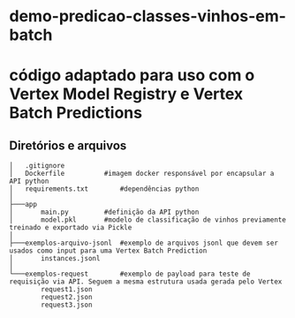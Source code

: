 # demo-predicao-classes-vinhos-em-batch
# código adaptado para uso com o Vertex Model Registry e Vertex Batch Predictions

## Diretórios e arquivos
```
│   .gitignore
│   Dockerfile			#imagem docker responsável por encapsular a API python
│   requirements.txt		#dependências python
│
├───app
│       main.py			#definição da API python
│       model.pkl		#modelo de classificação de vinhos previamente treinado e exportado via Pickle
│
├───exemplos-arquivo-jsonl	#exemplo de arquivos jsonl que devem ser usados como input para uma Vertex Batch Prediction
│       instances.jsonl
│
└───exemplos-request		#exemplo de payload para teste de requisição via API. Seguem a mesma estrutura usada gerada pelo Vertex
        request1.json
        request2.json
        request3.json
```     
